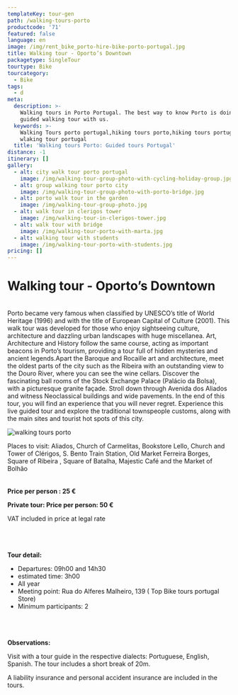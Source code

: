 ```yaml
---
templateKey: tour-gen
path: /walking-tours-porto
productcode: '71'
featured: false
language: en
image: /img/rent_bike_porto-hire-bike-porto-portugal.jpg
title: Walking tour - Oporto’s Downtown
packagetype: SingleTour
tourtype: Bike
tourcategory:
  - Bike
tags:
  - d
meta:
  description: >-
    Walking tours in Porto Portugal. The best way to know Porto is doing a
    guided walking tour with us.
  keywords: >-
    Walking Tours porto portugal,hiking tours porto,hiking tours portugal,
    wlaking tour portugal
  title: 'Walking tours Porto: Guided tours Portugal'
distance: -1
itinerary: []
gallery:
  - alt: city walk tour porto portugal
    image: /img/walking-tour-group-photo-with-cycling-holiday-group.jpg
  - alt: group walking tour porto city
    image: /img/walking-tour-group-photo-with-porto-bridge.jpg
  - alt: porto walk tour in the garden
    image: /img/walking-tour-group-photo.jpg
  - alt: walk tour in clerigos tower
    image: /img/walking-tour-in-clerigos-tower.jpg
  - alt: walk tour with bridge
    image: /img/walking-tour-porto-with-marta.jpg
  - alt: walking tour with students
    image: /img/walking-tour-porto-with-students.jpg
pricing: []
---
```


# Walking tour - Oporto’s Downtown
\
Porto became very famous when classified by UNESCO’s title of World Heritage (1996) and with the title of European Capital of Culture (2001). This walk tour was developed for those who enjoy sightseeing culture, architecture and dazzling urban landscapes with huge miscellanea. Art, Architecture and History follow the same course, acting as important beacons in Porto’s tourism, providing a tour full of hidden mysteries and ancient legends.Apart the Baroque and Rocaille art and architecture, meet the oldest parts of the city such as the Ribeira with an outstanding view to the Douro River, where you can see the wine cellars. Discover the fascinating ball rooms of the Stock Exchange Palace (Palácio da Bolsa), with a picturesque granite façade. Stroll down through Avenida dos Aliados and witness Neoclassical buildings and wide pavements. In the end of this tour, you will find an experience that you will never regret. Experience this live guided tour and explore the traditional townspeople customs, along with the main sites and tourist hot spots of this city.


![walking tours porto](/img/oporto-walk-tour.png "Oporto walking tour")

Places to visit: Aliados, Church of Carmelitas, Bookstore Lello, Church and Tower of Clérigos, S. Bento Train Station, Old Market Ferreira Borges, Square of Ribeira , Square of Batalha, Majestic Café and the Market of Bolhão\
\
\
**Price per person : 25 €**

**Private tour: Price per person: 50 €**

VAT included in price at legal rate

\
\
\
**Tour detail:**

* Departures: 09h00 and 14h30
* estimated time: 3h00
* All year
* Meeting point: Rua do Alferes Malheiro, 139 ( Top Bike tours portugal Store)
* Minimum participants: 2

\
\
\
**Observations:**

Visit with a tour guide in the respective dialects: Portuguese, English, Spanish. The tour includes a short break of 20m.

A liability insurance and personal accident insurance are included in the tours.
